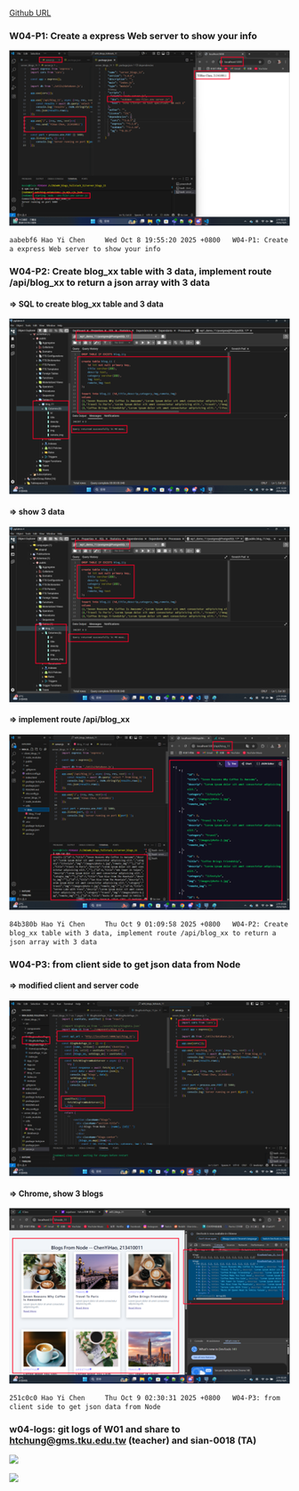[Github URL](https://github.com/213410011/1141-2N-demo-yihaochen-11)

### W04-P1: Create a express Web server to show your info
 
![](w04-p1.png)
 
```
aabebf6 Hao Yi Chen     Wed Oct 8 19:55:20 2025 +0800   W04-P1: Create a express Web server to show your info
```

### W04-P2: Create blog_xx table with 3 data, implement route /api/blog_xx to return a json array with 3 data
 
#### => SQL to create blog_xx table and 3 data
 
![](w04-p2-1.png)
 
#### => show 3 data
 
![](w04-p2-2.png)
 
#### => implement route /api/blog_xx
 
![](w04-p2-3.png)
 
```
84b380b Hao Yi Chen     Thu Oct 9 01:09:58 2025 +0800   W04-P2: Create blog_xx table with 3 data, implement route /api/blog_xx to return a json array with 3 data
```

### W04-P3: from client side to get json data from Node
 
#### => modified client and server code
 
![](w04-p3-1.png)
 
#### => Chrome, show 3 blogs
 
![](w04-p3-2.png)
 
```
251c0c0 Hao Yi Chen     Thu Oct 9 02:30:31 2025 +0800   W04-P3: from client side to get json data from Node
```

### w04-logs: git logs of W01 and share to htchung@gms.tku.edu.tw (teacher) and sian-0018 (TA)

![](w04-log.png)

![](w04-share.png)
